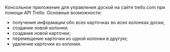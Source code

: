 Консольное приложение для управления доской на сайте trello.com при помощи API Trello.
Основные возможности:
- получение информации обо всех карточках во всех колонках доски;
- создание новой колонки;
- создание новой карточки;
- перемещение карточки из одной колонки в другую;
- удаление карточки из колонки.
